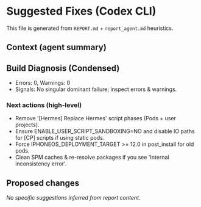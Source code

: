 # Suggested Fixes (Codex CLI)

This file is generated from `REPORT.md` + `report_agent.md` heuristics.

## Context (agent summary)

## Build Diagnosis (Condensed)

- Errors: 0, Warnings: 0
- Signals: No singular dominant failure; inspect errors & warnings.

### Next actions (high-level)
- Remove '[Hermes] Replace Hermes' script phases (Pods + user projects).
- Ensure ENABLE_USER_SCRIPT_SANDBOXING=NO and disable IO paths for [CP] scripts if using static pods.
- Force IPHONEOS_DEPLOYMENT_TARGET >= 12.0 in post_install for old pods.
- Clean SPM caches & re-resolve packages if you see 'Internal inconsistency error'.

## Proposed changes

_No specific suggestions inferred from report content._
